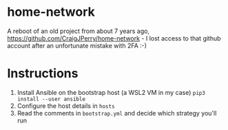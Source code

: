 # home-network

A reboot of an old project from about 7 years ago,
https://github.com/CraigJPerry/home-network - I lost access to that github
account after an unfortunate mistake with 2FA :-)

# Instructions

1. Install Ansible on the bootstrap host (a WSL2 VM in my case) `pip3 install --user ansible`
1. Configure the host details in `hosts`
1. Read the comments in `bootstrap.yml` and decide which strategy you'll run

